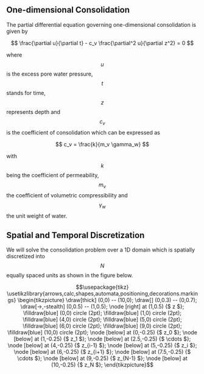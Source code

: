 ## One-dimensional Consolidation

The partial differential equation governing one-dimensional consolidation is given by

$$
\frac{\partial u}{\partial t} - c_v \frac{\partial^2 u}{\partial z^2} = 0
$$

where $$ u $$ is the excess pore water pressure, $$ t $$ stands for time, $$ z $$ represents depth and $$ c_v $$ is the coefficient of consolidation which can be expressed as

$$
c_v = \frac{k}{m_v \gamma_w}
$$

with $$ k $$ being the coefficient of permeability, $$ m_v $$ the coefficient of volumetric compressibility and $$ \gamma_w $$ the unit weight of water.

## Spatial and Temporal Discretization

We will solve the consolidation problem over a 1D domain which is spatially discretized into $$ N $$ equally spaced units as shown in the figure below.

$$\usepackage{tikz}
\usetikzlibrary{arrows,calc,shapes,automata,positioning,decorations.markings}	
\begin{tikzpicture}
\draw[thick] (0,0) -- (10,0);
\draw[] (0,0.3) -- (0,0.7);
\draw[->,-stealth] (0,0.5) -- (1,0.5);
\node [right] at (1,0.5) {$ z $};
\filldraw[blue] (0,0) circle (2pt);
\filldraw[blue] (1,0) circle (2pt);
\filldraw[blue] (4,0) circle (2pt);
\filldraw[blue] (5,0) circle (2pt);
\filldraw[blue] (6,0) circle (2pt);
\filldraw[blue] (9,0) circle (2pt);
\filldraw[blue] (10,0) circle (2pt);
\node [below] at (0,-0.25) {$ z_0 $};
\node [below] at (1,-0.25) {$ z_1 $};
\node [below] at (2.5,-0.25) {$ \cdots $};
\node [below] at (4,-0.25) {$ z_{i-1} $};
\node [below] at (5,-0.25) {$ z_i $};
\node [below] at (6,-0.25) {$ z_{i+1} $};
\node [below] at (7.5,-0.25) {$ \cdots $};
\node [below] at (9,-0.25) {$ z_{N-1} $};
\node [below] at (10,-0.25) {$ z_N $};
\end{tikzpicture}$$

